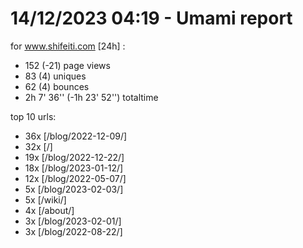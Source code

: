 # 14/12/2023 04:19 - Umami report
for www.shifeiti.com [24h] :

 - 152 (-21) page views
 - 83 (4) uniques
 - 62 (4) bounces
 - 2h 7' 36'' (-1h 23' 52'') totaltime


top 10 urls:
 - 36x [/blog/2022-12-09/]
 - 32x [/]
 - 19x [/blog/2022-12-22/]
 - 18x [/blog/2023-01-12/]
 - 12x [/blog/2022-05-07/]
 - 5x [/blog/2023-02-03/]
 - 5x [/wiki/]
 - 4x [/about/]
 - 3x [/blog/2023-02-01/]
 - 3x [/blog/2022-08-22/]


